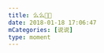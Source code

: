 ```yaml
---
title: 么么🌝🌝
date: 2018-01-18 17:06:47
mCategories: [说说]
type: moment
---
```


<div id="pics-20180118170647"></div>

<script src="/lib/moment/pics.js"></script>
<script>
var data = [
    {"link": "2018-01-18_000000.jpeg", "type": "shuoshuo"},
    {"link": "2018-01-18_000001.jpeg", "type": "shuoshuo"},
    {"link": "2018-01-18_000002.jpeg", "type": "shuoshuo"},
    {"link": "2018-01-18_000003.jpeg", "type": "shuoshuo"},
    {"link": "2018-01-18_000004.jpeg", "type": "shuoshuo"},
    {"link": "2018-01-18_000005.jpeg", "type": "shuoshuo"}
];
picsRender(data, "pics-20180118170647");
</script>
